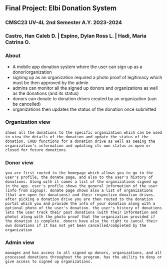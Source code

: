 ## Final Project: Elbi Donation System
### CMSC23 UV-4L 2nd Semester A.Y. 2023-2024
### Castro, Han Caleb D. | Espino, Dylan Ross L. | Hadi, Maria Catrina O.

### About
- A mobile app donation system where the user can sign up as a donor/organization
- signing up as an organization required a photo proof of legitimacy which must be then approved by the admin
- admins can monitor all the signed up donors and organizations as well as the donations (and its status)
- donors can donate to donation drives created by an organization (can be cancelled)
- organizations then updates the status of the donation once submitted

### Organization view
    shows all the donations to the specific organization which can be used to view the details of the donation and update the status of the donation, CRUD functions for a donation drive as well as seeing the organization’s information and updating its own status as open or closed for future donations.

### Donor view
    you are first routed to the homepage which allows you to go to the user's profile, the donate page, and also to the user's history of donations. Along with it comes a list of the organizations signed up in the app. user's profile shows the general information of the user (info from signup). donate page shows also a list of organizations (that are open for donations) and their respective donation drives. after picking a donation drive you are then routed to the donation portal which you and provide the info of your donation along with a optional photo of the user's donation. the user's history of donations lets the user track their past donations (with their information and photo) along with the photo proof that the organization provided if the donation is complete. donors have also the right to cancel their own donations if it has not yet been cancelled/completed by the organization
    
### Admin view
    manages and has access to all signed up donors, organizations, and all processed donations throughout the program. has the ability to deny or give access to signed up organizations.

